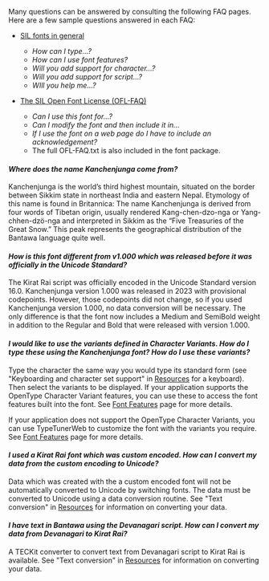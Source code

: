 
Many questions can be answered by consulting the following FAQ pages. Here are a few sample questions answered in each FAQ:

- [SIL fonts in general](https://software.sil.org/fonts/faq)
    - *How can I type...?*
    - *How can I use font features?*
    - *Will you add support for character...?*
    - *Will you add support for script...?*
    - *WIll you help me...?*

- [The SIL Open Font License (OFL-FAQ)](https://openfontlicense.org/ofl-faq/)
    - *Can I use this font for...?*
    - *Can I modify the font and then include it in...*
    - *If I use the font on a web page do I have to include an acknowledgement?*
    - The full OFL-FAQ.txt is also included in the font package.


#### *Where does the name Kanchenjunga come from?*

Kanchenjunga is the world’s third highest mountain, situated on the border between Sikkim state in northeast India and eastern Nepal. Etymology of this name is found in Britannica: The name Kanchenjunga is derived from four words of Tibetan origin, usually rendered Kang-chen-dzo-nga or Yang-chhen-dzö-nga and interpreted in Sikkim as the “Five Treasuries of the Great Snow.” This peak represents the geographical distribution of the Bantawa language quite well.

#### *How is this font different from v1.000 which was released before it was officially in the Unicode Standard?*

The Kirat Rai script was officially encoded in the Unicode Standard version 16.0. Kanchenjunga version 1.000 was released in 2023 with provisional codepoints. However, those codepoints did not change, so if you used Kanchenjunga version 1.000, no data conversion will be necessary. The only difference is that the font now includes a Medium and SemiBold weight in addition to the Regular and Bold that were released with version 1.000.

#### *I would like to use the variants defined in Character Variants. How do I type these using the Kanchenjunga font? How do I use these variants?*

Type the character the same way you would type its standard form (see "Keyboarding and character set support" in [Resources](resources) for a keyboard). Then select the variants to be displayed. If your application supports the OpenType Character Variant features, you can use these to access the font features built into the font. See [Font Features](features) page for more details.

If your application does not support the OpenType Character Variants, you can use TypeTunerWeb to customize the font with the variants you require. See [Font Features](features) page for more details. 

#### *I used a Kirat Rai font which was custom encoded. How can I convert my data from the custom encoding to Unicode?*

Data which was created with the a custom encoded font will not be automatically converted to Unicode by switching fonts. The data must be converted to Unicode using a data conversion routine. See "Text conversion" in [Resources](resources) for information on converting your data.

#### *I have text in Bantawa using the Devanagari script. How can I convert my data from Devanagari to Kirat Rai?*

A TECKit converter to convert text from Devanagari script to Kirat Rai is available. See "Text conversion" in [Resources](resources) for information on converting your data.